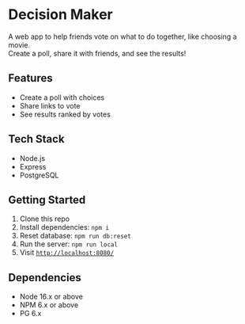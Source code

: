 # Decision Maker

A web app to help friends vote on what to do together, like choosing a movie.  
Create a poll, share it with friends, and see the results!

## Features
- Create a poll with choices
- Share links to vote
- See results ranked by votes

## Tech Stack
- Node.js
- Express
- PostgreSQL

## Getting Started
1. Clone this repo
2. Install dependencies: `npm i`
3. Reset database: `npm run db:reset`  
4. Run the server: `npm run local`  
5. Visit [`http://localhost:8080/`](http://localhost:8080/)

## Dependencies

- Node 16.x or above
- NPM 6.x or above
- PG 6.x
